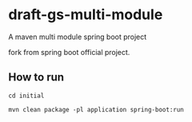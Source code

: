 # draft-gs-multi-module
A maven multi module spring boot project

fork from spring boot official project.

## How to run



````shell
cd initial

mvn clean package -pl application spring-boot:run

````

